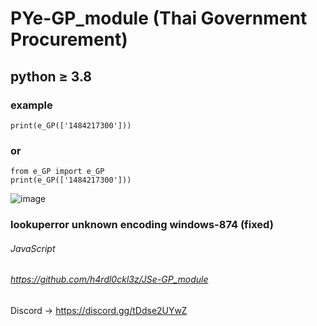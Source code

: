 # PYe-GP_module (Thai Government Procurement)
## python ≥ 3.8
### example
```
print(e_GP(['1484217300']))
```
### or
```
from e_GP import e_GP
print(e_GP(['1484217300']))
```

![image](https://github.com/user-attachments/assets/3b9da0b8-515e-4613-8bac-c37057c16d7c)



### lookuperror unknown encoding windows-874 (fixed)

###### JavaScript
###### https://github.com/h4rdl0ckl3z/JSe-GP_module


Discord -> https://discord.gg/tDdse2UYwZ
